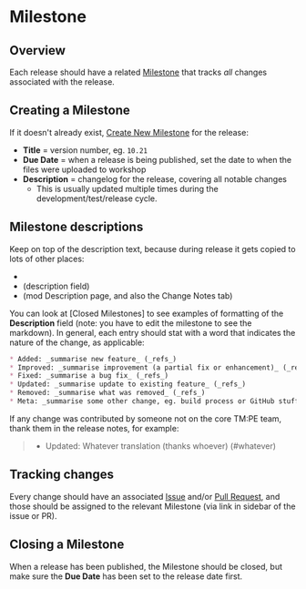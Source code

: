 # Milestone

## Overview

Each release should have a
related [Milestone](https://github.com/krzychu124/Cities-Skylines-Traffic-Manager-President-Edition/milestones) that
tracks _all_ changes associated with the release.

## Creating a Milestone

If it doesn't already
exist, [Create New Milestone](https://github.com/krzychu124/Cities-Skylines-Traffic-Manager-President-Edition/milestones/new)
for the release:

* **Title** = version number, eg. `10.21`
* **Due Date** = when a release is being published, set the date to when the files were uploaded to workshop
* **Description** = changelog for the release, covering all notable changes
    * This is usually updated multiple times during the development/test/release cycle.

## Milestone descriptions

Keep on top of the description text, because during release it gets copied to lots of other places:

* [](Readme-and-Changelog.md)
* [](Release-Binaries.md) (description field)
* [](Steam-Workshop.md) (mod Description page, and also the Change Notes tab)

You can look at [Closed Milestones] to see examples of formatting of the **Description** field (note: you have to edit
the milestone to see the markdown). In general, each entry should stat with a word that indicates the nature of the
change, as applicable:

```md
* Added: _summarise new feature_ (_refs_)
* Improved: _summarise improvement (a partial fix or enhancement)_ (_refs_)
* Fixed: _summarise a bug fix_ (_refs_)
* Updated: _summarise update to existing feature_ (_refs_)
* Removed: _summarise what was removed_ (_refs_)
* Meta: _summarise some other change, eg. build process or GitHub stuff_ (_refs_)
```

If any change was contributed by someone not on the core TM:PE team, thank them in the release notes, for example:

> * Updated: Whatever translation (thanks whoever) (#whatever)

## Tracking changes

Every change should have an
associated [Issue](https://github.com/krzychu124/Cities-Skylines-Traffic-Manager-President-Edition/issues)
and/or [Pull Request](https://github.com/krzychu124/Cities-Skylines-Traffic-Manager-President-Edition/pulls), and those
should be assigned to the relevant Milestone (via link in sidebar of the issue or PR).

## Closing a Milestone

When a release has been published, the Milestone should be closed, but make sure the **Due Date** has been set to the
release date first.